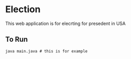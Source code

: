# Election

This web application is for elecrting for presedent in USA

## To Run

    java main.java # this is for example

